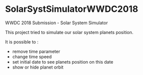 # SolarSystSimulatorWWDC2018
WWDC 2018 Submission - Solar System Simulator

This project tried to simulate our solar system planets position. 

It is possible to :
  - remove time parameter
  - change time speed
  - set initial date to see planets position on this date
  - show or hide planet orbit
